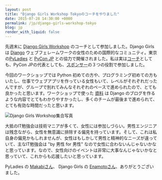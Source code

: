 ```yaml
---
layout: post
title: "Django Girls Workshop Tokyoのコーチをやりました"
date: 2015-07-28 14:30:00 +0000
permalink: /jp/django-girls-workshop-tokyo
blog: jp
render_with_liquid: false
---
```


先週末に [Django Girls Workshop](https://djangogirls.org/tokyo/) のコーチとして参加しました。Django Girls は [Django](https://www.djangoproject.com/) ウェブフェレームワークの女性のための国際的なコミュニティ。東京の[PyLadies](http://pyladies-tokyo.connpass.com/) と [PyCon JP](https://www.pycon.jp/) との協力で開催されました。私は実は[コーチ](https://djangogirls.org/tokyo/#members)としても、PyCon JPの代表としても、[スポンサー](https://djangogirls.org/tokyo/#Sponsors)の３つの役割で参加しました。

今回のワークショップでは Python 初めての方や、プログラミング初めての方もいたし、仕事でウェブアプリを作っている女性もいて、レベルがそれぞれだったんですが、グループで別れてみんなそれぞれのペースで進められたので、とても良かったと思います。ワークショップで使った [資料](http://djangogirlsjapan.gitbooks.io/workshop_tutorialjp/content) は Django のブログを作るような内容でとてもわかりやすかったし、多くのチームが最後まで進められて、とても有効な時間だったと思います。

![Django Girls Workshop集合写真](https://storage.googleapis.com/static.ianlewis.org/prod/img/740/django-girls-tokyo.jpg)

大抵のIT勉強会は技術マニアが多くて、女性には参加しづらい。男性エンジニアは残念ながら、女性を無意識に排除する偏見を持っています。そして、これは私自身の偏見かもしれませんが、女性はもしかして男性と精神的なニーズが違っていて、主なIT勉強会は "by 男性 for 男性" なので女性に合わないんじゃないかなと思っています。なので、女性向けのイベントは非常に大事なんじゃないかなと思っていて、これからも応援したいと思っています。

PyLadies の [Makabiさん](https://twitter.com/a_macbee)、 Django Girls の [Enamotoさん](https://twitter.com/mamix1116)、ありがとうございました。

